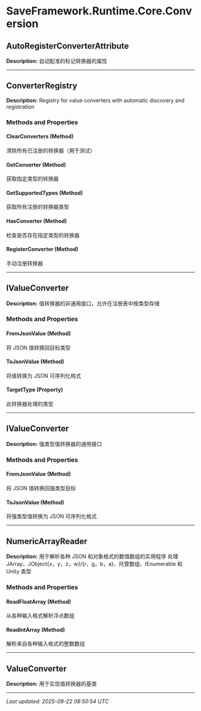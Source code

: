 # SaveFramework.Runtime.Core.Conversion

## AutoRegisterConverterAttribute

**Description:** 自动配准的标记转换器的属性

---

## ConverterRegistry

**Description:** Registry for value converters with automatic discovery and registration

### Methods and Properties

#### ClearConverters (Method)
清除所有已注册的转换器（用于测试）

#### GetConverter (Method)
获取指定类型的转换器

#### GetSupportedTypes (Method)
获取所有注册的转换器类型

#### HasConverter (Method)
检查是否存在指定类型的转换器

#### RegisterConverter (Method)
手动注册转换器

---

## IValueConverter

**Description:** 值转换器的非通用接口，允许在注册表中按类型存储

### Methods and Properties

#### FromJsonValue (Method)
将 JSON 值转换回目标类型

#### ToJsonValue (Method)
将值转换为 JSON 可序列化格式

#### TargetType (Property)
此转换器处理的类型

---

## IValueConverter

**Description:** 强类型值转换器的通用接口

### Methods and Properties

#### FromJsonValue (Method)
将 JSON 值转换回强类型目标

#### ToJsonValue (Method)
将强类型值转换为 JSON 可序列化格式

---

## NumericArrayReader

**Description:** 用于解析各种 JSON 和对象格式的数值数组的实用程序
处理 JArray、JObject{x，y，z，w}/{r，g，b，a}、托管数组、IEnumerable 和 Unity 类型

### Methods and Properties

#### ReadFloatArray (Method)
从各种输入格式解析浮点数组

#### ReadIntArray (Method)
解析来自各种输入格式的整数数组

---

## ValueConverter

**Description:** 用于实现值转换器的基类

---

*Last updated: 2025-09-22 08:50:54 UTC*
